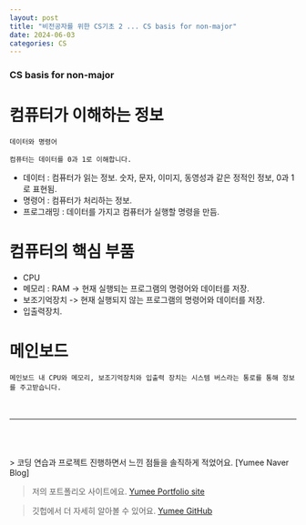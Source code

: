 ```yaml
---
layout: post
title: "비전공자를 위한 CS기초 2 ... CS basis for non-major"
date: 2024-06-03
categories: CS
---
```


### CS basis for non-major

# 컴퓨터가 이해하는 정보

`데이터와 명령어`

`컴퓨터는 데이터를 0과 1로 이해합니다.`

- 데이터 : 컴퓨터가 읽는 정보. 숫자, 문자, 이미지, 동영성과 같은 정적인 정보, 0과 1로 표현됨.
- 명령어 : 컴퓨터가 처리하는 정보.
- 프로그래밍 : 데이터를 가지고 컴퓨터가 실행할 명령을 만듬.

# 컴퓨터의 핵심 부품

- CPU
- 메모리 : RAM -> 현재 실행되는 프로그램의 명령어와 데이터를 저장.
- 보조기억장치 -> 현재 실행되지 않는 프로그램의 명령어와 데이터를 저장.
- 입출력장치.

# 메인보드

`메인보드 내 CPU와 메모리, 보조기억장치와 입출력 장치는 시스템 버스라는 통로를 통해 정보를 주고받습니다.`
<br/>
<br/>
<br/>

---

<br/>
<br/>
<br/>
> 코딩 연습과 프로젝트 진행하면서 느낀 점들을 솔직하게 적었어요. [Yumee Naver Blog]

> 저의 포트폴리오 사이트에요. [Yumee Portfolio site]

> 깃헙에서 더 자세히 알아볼 수 있어요. [Yumee GitHub]

[Yumee Naver Blog]: https://blog.naver.com/hello_world_yum
[Yumee Portfolio site]: https://github.com/jekyll/jekyll
[Yumee GitHub]: https://github.com/yumi-kim-0827
